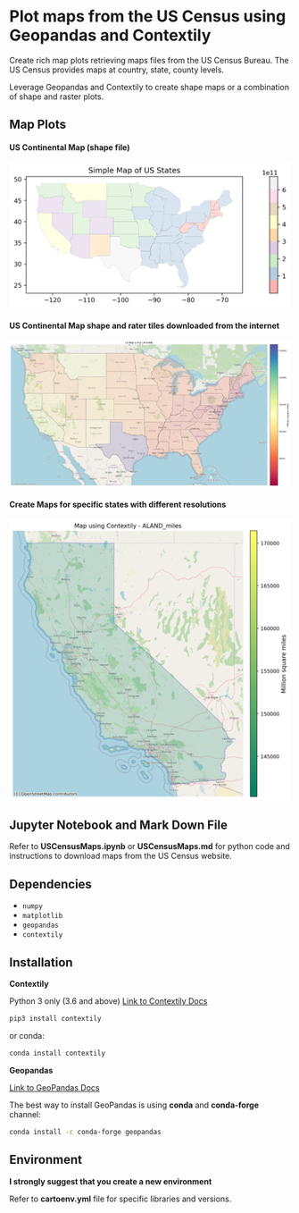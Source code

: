 # Plot maps from the US Census using Geopandas and Contextily

Create rich map plots retrieving maps files from the US Census Bureau. The US Census provides maps at country, state, county levels.

Leverage Geopandas and Contextily to create shape maps or a combination of shape and raster plots.

## Map Plots

#### US Continental Map (shape file)
![png](output_31_0.png)

#### US Continental Map shape and rater tiles downloaded from the internet
![png](output_52_0.png)

#### Create Maps for specific states with different resolutions
![png](output_59_0.png)

## Jupyter Notebook and Mark Down File

Refer to **USCensusMaps.ipynb** or **USCensusMaps.md** for python code and instructions to download maps from the US Census website.

## Dependencies

* `numpy`
* `matplotlib`
* `geopandas`
* `contextily`

## Installation

**Contextily**

Python 3 only (3.6 and above)
[Link to Contextily Docs](https://contextily.readthedocs.io/en/latest/index.html)

```sh
pip3 install contextily
```

or conda:

```sh
conda install contextily
```
**Geopandas**

[Link to GeoPandas Docs](https://geopandas.org/index.html)

The best way to install GeoPandas is using **conda** and **conda-forge** channel:

```sh
conda install -c conda-forge geopandas
```

## Environment

**I strongly suggest that you create a new environment**

Refer to **cartoenv.yml** file for specific libraries and versions.
